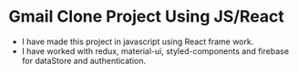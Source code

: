 # Gmail Clone Project Using JS/React
- I have made this project in javascript using React frame work.
- I have worked with redux, material-ui, styled-components and firebase for dataStore and authentication.
